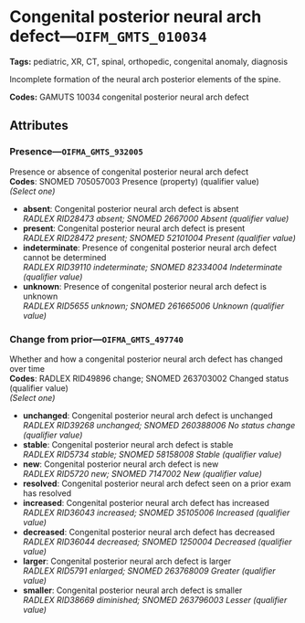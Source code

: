 # Congenital posterior neural arch defect—`OIFM_GMTS_010034`

**Tags:** pediatric, XR, CT, spinal, orthopedic, congenital anomaly, diagnosis

Incomplete formation of the neural arch posterior elements of the spine.

**Codes:** GAMUTS 10034 congenital posterior neural arch defect

## Attributes

### Presence—`OIFMA_GMTS_932005`

Presence or absence of congenital posterior neural arch defect  
**Codes**: SNOMED 705057003 Presence (property) (qualifier value)  
*(Select one)*

- **absent**: Congenital posterior neural arch defect is absent  
_RADLEX RID28473 absent; SNOMED 2667000 Absent (qualifier value)_
- **present**: Congenital posterior neural arch defect is present  
_RADLEX RID28472 present; SNOMED 52101004 Present (qualifier value)_
- **indeterminate**: Presence of congenital posterior neural arch defect cannot be determined  
_RADLEX RID39110 indeterminate; SNOMED 82334004 Indeterminate (qualifier value)_
- **unknown**: Presence of congenital posterior neural arch defect is unknown  
_RADLEX RID5655 unknown; SNOMED 261665006 Unknown (qualifier value)_

### Change from prior—`OIFMA_GMTS_497740`

Whether and how a congenital posterior neural arch defect has changed over time  
**Codes**: RADLEX RID49896 change; SNOMED 263703002 Changed status (qualifier value)  
*(Select one)*

- **unchanged**: Congenital posterior neural arch defect is unchanged  
_RADLEX RID39268 unchanged; SNOMED 260388006 No status change (qualifier value)_
- **stable**: Congenital posterior neural arch defect is stable  
_RADLEX RID5734 stable; SNOMED 58158008 Stable (qualifier value)_
- **new**: Congenital posterior neural arch defect is new  
_RADLEX RID5720 new; SNOMED 7147002 New (qualifier value)_
- **resolved**: Congenital posterior neural arch defect seen on a prior exam has resolved  
- **increased**: Congenital posterior neural arch defect has increased  
_RADLEX RID36043 increased; SNOMED 35105006 Increased (qualifier value)_
- **decreased**: Congenital posterior neural arch defect has decreased  
_RADLEX RID36044 decreased; SNOMED 1250004 Decreased (qualifier value)_
- **larger**: Congenital posterior neural arch defect is larger  
_RADLEX RID5791 enlarged; SNOMED 263768009 Greater (qualifier value)_
- **smaller**: Congenital posterior neural arch defect is smaller  
_RADLEX RID38669 diminished; SNOMED 263796003 Lesser (qualifier value)_